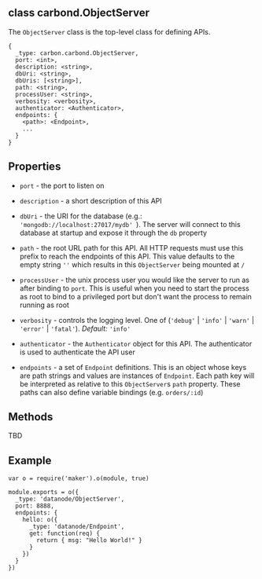 class carbond.ObjectServer
----------

The ```ObjectServer``` class is the top-level class for defining APIs. 

```node
{
  _type: carbon.carbond.ObjectServer,
  port: <int>,
  description: <string>,
  dbUri: <string>,
  dbUris: [<string>],
  path: <string>,
  processUser: <string>,
  verbosity: <verbosity>,
  authenticator: <Authenticator>,
  endpoints: {
    <path>: <Endpoint>,
    ...
  }
}
```

Properties
----------

* ```port``` - the port to listen on

* ```description``` - a short description of this API

* ```dbUri``` - the URI for the database (e.g.: ```'mongodb://localhost:27017/mydb' ```). The server will connect to this database at startup and expose it through the ```db``` property

* ```path``` - the root URL path for this API. All HTTP requests must use this prefix to reach the endpoints of this API. This value defaults to the empty string ```''``` which results in this ```ObjectServer``` being mounted at ```/```

* ```processUser``` - the unix process user you would like the server
  to run as after binding to ```port```. This is useful when you need to start the process as root
  to bind to a privileged port but don't want the process to remain
  running as root 

* ```verbosity``` - controls the logging level. One of (```'debug'``` | ```'info'``` | ```'warn'``` | ```'error'``` | ```'fatal'```). _Default:_ ```'info'```

* ```authenticator``` - the ```Authenticator``` object for this API. The authenticator is used to authenticate the API user

* ```endpoints``` - a set of ```Endpoint``` definitions. This is an object whose keys are path strings and values are instances of ```Endpoint```. Each path key will be interpreted as relative to this ```ObjectServer```s ```path``` property. These paths can also define variable bindings (e.g. ```orders/:id```)  

Methods
----------

TBD


Example
----------

```node
var o = require('maker').o(module, true)

module.exports = o({
  _type: 'datanode/ObjectServer',
  port: 8888,
  endpoints: {
    hello: o({
      _type: 'datanode/Endpoint',
      get: function(req) {
        return { msg: "Hello World!" }
      }
    })
  }
})
```



